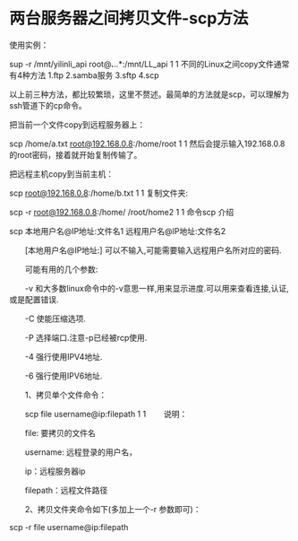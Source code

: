 # 两台服务器之间拷贝文件-scp方法 
使用实例：

sup -r /mnt/yilinli_api root@***.**.**.**:/mnt/LL_api
1
1
不同的Linux之间copy文件通常有4种方法 
1.ftp 
2.samba服务 
3.sftp 
4.scp

以上前三种方法，都比较繁琐，这里不赘述。最简单的方法就是scp，可以理解为ssh管道下的cp命令。

把当前一个文件copy到远程服务器上：

scp /home/a.txt root@192.168.0.8:/home/root
1
1
然后会提示输入192.168.0.8的root密码，接着就开始复制传输了。

把远程主机copy到当前主机：

scp root@192.168.0.8:/home/b.txt
1
1
复制文件夹:

scp -r root@192.168.0.8:/home/ /root/home2
1
1
命令scp 介绍

scp 本地用户名@IP地址:文件名1 远程用户名@IP地址:文件名2

　　[本地用户名@IP地址:] 可以不输入,可能需要输入远程用户名所对应的密码.

　　可能有用的几个参数:

　　-v 和大多数linux命令中的-v意思一样,用来显示进度.可以用来查看连接,认证,或是配置错误.

　　-C 使能压缩选项.

　　-P 选择端口.注意-p已经被rcp使用.

　　-4 强行使用IPV4地址.

　　-6 强行使用IPV6地址.

　　1、拷贝单个文件命令：

　　scp file username@ip:filepath
1
1
　　说明：

　　file: 要拷贝的文件名

　　username: 远程登录的用户名，

　　ip：远程服务器ip

　　filepath：远程文件路径

　　2、拷贝文件夹命令如下(多加上一个-r 参数即可)：

scp -r file username@ip:filepath